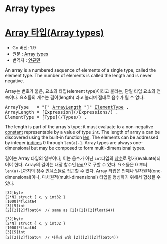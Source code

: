 # Array types

# [Array 타입(Array types)](#array-types)

* Go 버전: 1.9
* 원문 : [Array types](https://golang.org/ref/spec#Array_types)
* 번역자 : [연규민](@voidsatisfaction)

An array is a numbered sequence of elements of a single type, called the element type. The number of elements is called the length and is never negative.

Array는 번호가 붙은, 요소의 타입(element type)이라고 불리는, 단일 타입 요소의 연속이다. 요소들의 개수는 길이(length) 라고 불리며 절대로 음수가 될 수 없다.

<pre>
<a id="ArrayType">ArrayType</a>   = "[" <a href="#ArrayLength">ArrayLength</a> "]" <a href="#ElementType">ElementType</a> .
<a id="ArrayLength">ArrayLength</a> = [Expression](/Expressions/) .
<a id="ElementType">ElementType</a> = [Type](/Types/) .
</pre>

The length is part of the array's type; it must evaluate to a non-negative [constant](/Constants/) representable by a value of type `int`. The length of array a can be discovered using the built-in function [len](/Built-in%20functions/length_and_capacity.html). The elements can be addressed by integer [indices](/Expressions/index_expressions.html) 0 through `len(a)-1`. Array types are always one-dimensional but may be composed to form multi-dimensional types.

길이는 Array 타입의 일부이다; 이는 음수가 아닌 `int`타입의 [상수](/Constants/)로 평가(evaluate)되어야 한다. Array의 길이는 내장 함수인 [len](/Built-in%20functions/length_and_capacity.html)으로 구할 수 있다. 요소들은 0 부터 `len(a)-1`까지의 정수 [인덱스들](/Expressions/index_expressions.html)로 접근할 수 있다. Array 타입은 언제나 일차원적(one-dimensional)이나, 다차원적(multi-dimensional) 타입을 형성하기 위해서 합성될 수 있다.

```
[32]byte
[2*N] struct { x, y int32 }
[1000]*float64
[3][5]int
[2][2][2]float64  // same as [2]([2]([2]float64))
```

```
[32]byte
[2*N] struct { x, y int32 }
[1000]*float64
[3][5]int
[2][2][2]float64  // 다음과 같음 [2]([2]([2]float64))
```
